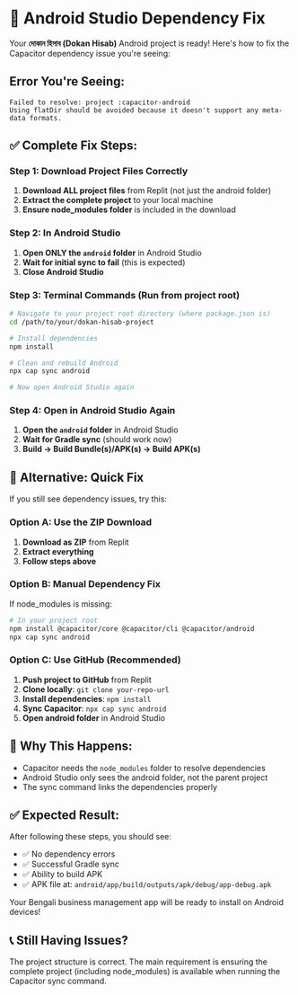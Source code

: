 # 🔧 Android Studio Dependency Fix

Your **দোকান হিসাব (Dokan Hisab)** Android project is ready! Here's how to fix the Capacitor dependency issue you're seeing:

## Error You're Seeing:
```
Failed to resolve: project :capacitor-android
Using flatDir should be avoided because it doesn't support any meta-data formats.
```

## ✅ Complete Fix Steps:

### Step 1: Download Project Files Correctly
1. **Download ALL project files** from Replit (not just the android folder)
2. **Extract the complete project** to your local machine
3. **Ensure node_modules folder** is included in the download

### Step 2: In Android Studio
1. **Open ONLY the `android` folder** in Android Studio
2. **Wait for initial sync to fail** (this is expected)
3. **Close Android Studio**

### Step 3: Terminal Commands (Run from project root)
```bash
# Navigate to your project root directory (where package.json is)
cd /path/to/your/dokan-hisab-project

# Install dependencies 
npm install

# Clean and rebuild Android
npx cap sync android

# Now open Android Studio again
```

### Step 4: Open in Android Studio Again
1. **Open the `android` folder** in Android Studio
2. **Wait for Gradle sync** (should work now)
3. **Build → Build Bundle(s)/APK(s) → Build APK(s)**

## 🚨 Alternative: Quick Fix

If you still see dependency issues, try this:

### Option A: Use the ZIP Download
1. **Download as ZIP** from Replit
2. **Extract everything** 
3. **Follow steps above**

### Option B: Manual Dependency Fix
If node_modules is missing:
```bash
# In your project root
npm install @capacitor/core @capacitor/cli @capacitor/android
npx cap sync android
```

### Option C: Use GitHub (Recommended)
1. **Push project to GitHub** from Replit
2. **Clone locally**: `git clone your-repo-url`
3. **Install dependencies**: `npm install`
4. **Sync Capacitor**: `npx cap sync android`
5. **Open android folder** in Android Studio

## 📱 Why This Happens:
- Capacitor needs the `node_modules` folder to resolve dependencies
- Android Studio only sees the android folder, not the parent project
- The sync command links the dependencies properly

## ✅ Expected Result:
After following these steps, you should see:
- ✅ No dependency errors
- ✅ Successful Gradle sync
- ✅ Ability to build APK
- ✅ APK file at: `android/app/build/outputs/apk/debug/app-debug.apk`

Your Bengali business management app will be ready to install on Android devices!

## 📞 Still Having Issues?
The project structure is correct. The main requirement is ensuring the complete project (including node_modules) is available when running the Capacitor sync command.